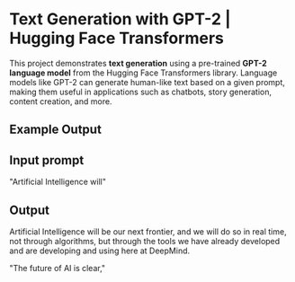 # Text Generation with GPT-2 | Hugging Face Transformers

This project demonstrates **text generation** using a pre-trained **GPT-2 language model** from the Hugging Face Transformers library. Language models like GPT-2 can generate human-like text based on a given prompt, making them useful in applications such as chatbots, story generation, content creation, and more.

## Example Output

## Input prompt
"Artificial Intelligence will"

## Output
Artificial Intelligence will be our next frontier, and we will do so in real time, not through algorithms, but through the tools we have already developed and are developing and using here at DeepMind.

"The future of AI is clear,"